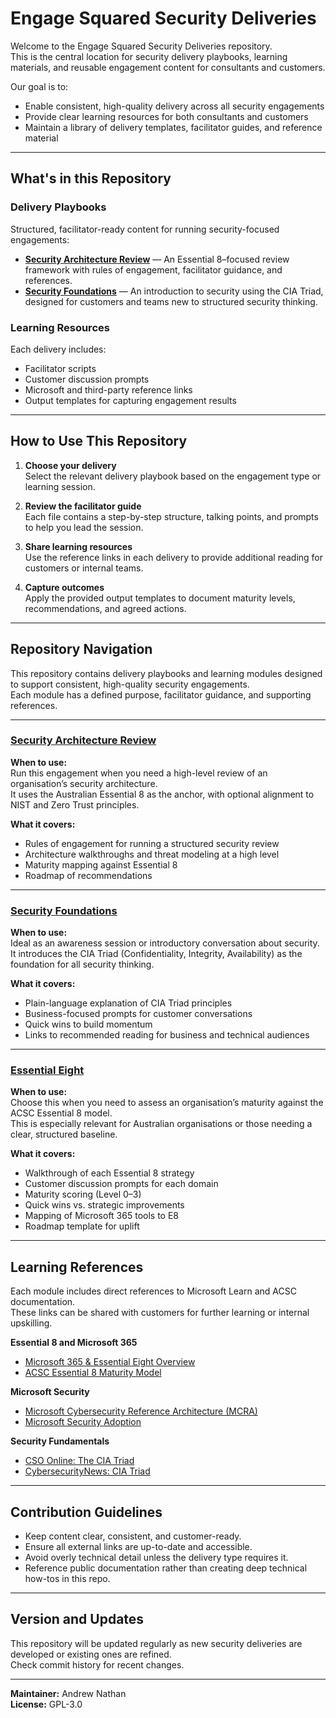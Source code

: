 # Engage Squared Security Deliveries

Welcome to the Engage Squared Security Deliveries repository.  
This is the central location for security delivery playbooks, learning materials, and reusable engagement content for consultants and customers.

Our goal is to:
- Enable consistent, high-quality delivery across all security engagements
- Provide clear learning resources for both consultants and customers
- Maintain a library of delivery templates, facilitator guides, and reference material

---

##  What's in this Repository

### Delivery Playbooks
Structured, facilitator-ready content for running security-focused engagements:
- **[Security Architecture Review](./Security%20Architecture%20Review.md)** — An Essential 8–focused review framework with rules of engagement, facilitator guidance, and references.
- **[Security Foundations](./Security%20Foundations.md)** — An introduction to security using the CIA Triad, designed for customers and teams new to structured security thinking.

### Learning Resources
Each delivery includes:
- Facilitator scripts
- Customer discussion prompts
- Microsoft and third-party reference links
- Output templates for capturing engagement results

---

##  How to Use This Repository

1. **Choose your delivery**  
   Select the relevant delivery playbook based on the engagement type or learning session.

2. **Review the facilitator guide**  
   Each file contains a step-by-step structure, talking points, and prompts to help you lead the session.

3. **Share learning resources**  
   Use the reference links in each delivery to provide additional reading for customers or internal teams.

4. **Capture outcomes**  
   Apply the provided output templates to document maturity levels, recommendations, and agreed actions.

---

##  Repository Navigation

This repository contains delivery playbooks and learning modules designed to support consistent, high-quality security engagements.  
Each module has a defined purpose, facilitator guidance, and supporting references.  

---

### [Security Architecture Review](./Security%20Architecture%20Review.md)  
**When to use:**  
Run this engagement when you need a high-level review of an organisation’s security architecture.  
It uses the Australian Essential 8 as the anchor, with optional alignment to NIST and Zero Trust principles.  

**What it covers:**  
- Rules of engagement for running a structured security review  
- Architecture walkthroughs and threat modeling at a high level  
- Maturity mapping against Essential 8  
- Roadmap of recommendations  

---

### [Security Foundations](./Security%20Foundations.md)  
**When to use:**  
Ideal as an awareness session or introductory conversation about security.  
It introduces the CIA Triad (Confidentiality, Integrity, Availability) as the foundation for all security thinking.  

**What it covers:**  
- Plain-language explanation of CIA Triad principles  
- Business-focused prompts for customer conversations  
- Quick wins to build momentum  
- Links to recommended reading for business and technical audiences  

---

### [Essential Eight](./Essential%20Eight.md)  
**When to use:**  
Choose this when you need to assess an organisation’s maturity against the ACSC Essential 8 model.  
This is especially relevant for Australian organisations or those needing a clear, structured baseline.  

**What it covers:**  
- Walkthrough of each Essential 8 strategy  
- Customer discussion prompts for each domain  
- Maturity scoring (Level 0–3)  
- Quick wins vs. strategic improvements  
- Mapping of Microsoft 365 tools to E8  
- Roadmap template for uplift  

---

##  Learning References
Each module includes direct references to Microsoft Learn and ACSC documentation.  
These links can be shared with customers for further learning or internal upskilling.

**Essential 8 and Microsoft 365**  
- [Microsoft 365 & Essential Eight Overview](https://learn.microsoft.com/en-us/compliance/anz/e8-overview)  
- [ACSC Essential 8 Maturity Model](https://www.cyber.gov.au/resources-business-and-government/essential-cybersecurity/essential-eight/essential-eight-maturity-model)  

**Microsoft Security**  
- [Microsoft Cybersecurity Reference Architecture (MCRA)](https://learn.microsoft.com/en-us/security/adoption/mcra)  
- [Microsoft Security Adoption](https://learn.microsoft.com/en-us/security/adoption/adoption)  

**Security Fundamentals**  
- [CSO Online: The CIA Triad](https://www.csoonline.com/article/568917/the-cia-triad-definition-components-and-examples.html)  
- [CybersecurityNews: CIA Triad](https://cybersecuritynews.com/cia-triad-confidentiality-integrity-availability/)

---

##  Contribution Guidelines
- Keep content clear, consistent, and customer-ready.
- Ensure all external links are up-to-date and accessible.
- Avoid overly technical detail unless the delivery type requires it.
- Reference public documentation rather than creating deep technical how-tos in this repo.

---

##  Version and Updates
This repository will be updated regularly as new security deliveries are developed or existing ones are refined.  
Check commit history for recent changes.

---

**Maintainer:** Andrew Nathan  
**License:** GPL-3.0
